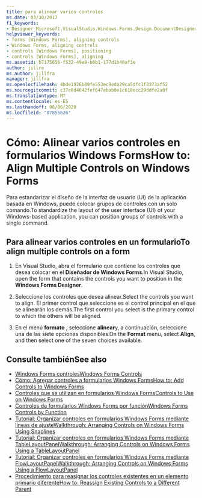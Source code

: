 ```yaml
---
title: para alinear varios controles
ms.date: 03/30/2017
f1_keywords:
- Designer_Microsoft.VisualStudio.Windows.Forms.Design.DocumentDesigner
helpviewer_keywords:
- forms [Windows Forms], aligning controls
- Windows Forms, aligning controls
- controls [Windows Forms], positioning
- controls [Windows Forms], aligning
ms.assetid: b7175656-f532-49e9-b0b1-177d1b40af3e
author: jillre
ms.author: jillfra
manager: jillfra
ms.openlocfilehash: 4bde1926b89fe553ec9eda29ca5dfc1f3373af52
ms.sourcegitcommit: c37e8d4642fef647ebab0e1c618ecc29ddfe2a0f
ms.translationtype: MT
ms.contentlocale: es-ES
ms.lasthandoff: 08/06/2020
ms.locfileid: "87855626"
---
```

# <a name="how-to-align-multiple-controls-on-windows-forms"></a><span data-ttu-id="0e4ee-102">Cómo: Alinear varios controles en formularios Windows Forms</span><span class="sxs-lookup"><span data-stu-id="0e4ee-102">How to: Align Multiple Controls on Windows Forms</span></span>

<span data-ttu-id="0e4ee-103">Para estandarizar el diseño de la interfaz de usuario (UI) de la aplicación basada en Windows, puede colocar grupos de controles con un solo comando.</span><span class="sxs-lookup"><span data-stu-id="0e4ee-103">To standardize the layout of the user interface (UI) of your Windows-based application, you can position groups of controls with a single command.</span></span>

## <a name="to-align-multiple-controls-on-a-form"></a><span data-ttu-id="0e4ee-104">Para alinear varios controles en un formulario</span><span class="sxs-lookup"><span data-stu-id="0e4ee-104">To align multiple controls on a form</span></span>

1. <span data-ttu-id="0e4ee-105">En Visual Studio, abra el formulario que contiene los controles que desea colocar en el **Diseñador de Windows Forms**.</span><span class="sxs-lookup"><span data-stu-id="0e4ee-105">In Visual Studio, open the form that contains the controls you want to position in the **Windows Forms Designer**.</span></span>

2. <span data-ttu-id="0e4ee-106">Seleccione los controles que desea alinear.</span><span class="sxs-lookup"><span data-stu-id="0e4ee-106">Select the controls you want to align.</span></span> <span data-ttu-id="0e4ee-107">El primer control que seleccione es el control principal en el que se alinearán los demás.</span><span class="sxs-lookup"><span data-stu-id="0e4ee-107">The first control you select is the primary control to which the others will be aligned.</span></span>

3. <span data-ttu-id="0e4ee-108">En el menú **formato** , seleccione **alinear**y, a continuación, seleccione una de las siete opciones disponibles.</span><span class="sxs-lookup"><span data-stu-id="0e4ee-108">On the **Format** menu, select **Align**, and then select one of the seven choices available.</span></span>

## <a name="see-also"></a><span data-ttu-id="0e4ee-109">Consulte también</span><span class="sxs-lookup"><span data-stu-id="0e4ee-109">See also</span></span>

- [<span data-ttu-id="0e4ee-110">Windows Forms controles</span><span class="sxs-lookup"><span data-stu-id="0e4ee-110">Windows Forms Controls</span></span>](index.md)
- [<span data-ttu-id="0e4ee-111">Cómo: Agregar controles a formularios Windows Forms</span><span class="sxs-lookup"><span data-stu-id="0e4ee-111">How to: Add Controls to Windows Forms</span></span>](how-to-add-controls-to-windows-forms.md)
- [<span data-ttu-id="0e4ee-112">Controles que se utilizan en formularios Windows Forms</span><span class="sxs-lookup"><span data-stu-id="0e4ee-112">Controls to Use on Windows Forms</span></span>](controls-to-use-on-windows-forms.md)
- [<span data-ttu-id="0e4ee-113">Controles de formularios Windows Forms por función</span><span class="sxs-lookup"><span data-stu-id="0e4ee-113">Windows Forms Controls by Function</span></span>](windows-forms-controls-by-function.md)
- [<span data-ttu-id="0e4ee-114">Tutorial: Organizar controles en formularios Windows Forms mediante líneas de ajuste</span><span class="sxs-lookup"><span data-stu-id="0e4ee-114">Walkthrough: Arranging Controls on Windows Forms Using Snaplines</span></span>](walkthrough-arranging-controls-on-windows-forms-using-snaplines.md)
- [<span data-ttu-id="0e4ee-115">Tutorial: Organizar controles en formularios Windows Forms mediante TableLayoutPanel</span><span class="sxs-lookup"><span data-stu-id="0e4ee-115">Walkthrough: Arranging Controls on Windows Forms Using a TableLayoutPanel</span></span>](walkthrough-arranging-controls-on-windows-forms-using-a-tablelayoutpanel.md)
- [<span data-ttu-id="0e4ee-116">Tutorial: Organizar controles en formularios Windows Forms mediante FlowLayoutPanel</span><span class="sxs-lookup"><span data-stu-id="0e4ee-116">Walkthrough: Arranging Controls on Windows Forms Using a FlowLayoutPanel</span></span>](walkthrough-arranging-controls-on-windows-forms-using-a-flowlayoutpanel.md)
- [<span data-ttu-id="0e4ee-117">Procedimiento para reasignar los controles existentes en un elemento primario diferente</span><span class="sxs-lookup"><span data-stu-id="0e4ee-117">How to: Reassign Existing Controls to a Different Parent</span></span>](how-to-reassign-existing-controls-to-a-different-parent.md)
